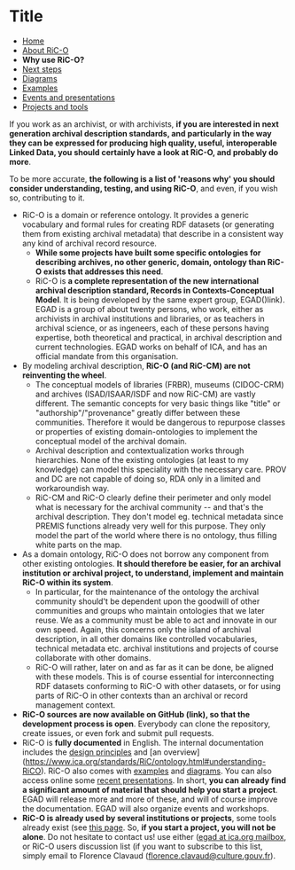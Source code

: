 # Title

* [Home](index.html)
* [About RiC-O](about.html)
* **Why use RiC-O?**
* [Next steps](next-steps.html)
* [Diagrams](diagrams.html)
* [Examples](examples.html)
* [Events and presentations](events.html)
* [Projects and tools](projects-and-tools.html)

If you work as an archivist, or with archivists, **if you are interested in next generation archival description standards, and particularly in the way they can be expressed for producing high quality, useful,  interoperable Linked Data, you should certainly have a look at RiC-O, and probably do more**.

To be more accurate, **the following is a list of 'reasons why' you should consider understanding, testing, and using RiC-O**, and even, if you wish so, contributing to it.

* RiC-O is a domain or reference ontology. It provides a generic vocabulary and formal rules for creating RDF datasets (or generating them from existing archival metadata) that describe in a consistent way any kind of archival record resource.
    * **While some projects have built some specific ontologies for describing archives, no other generic, domain, ontology than RiC-O exists that addresses this need**.
    * RiC-O is **a complete representation of the new international archival description standard, Records in Contexts-Conceptual Model**. It is being developed by the same expert group, EGAD()link). EGAD is a group of about twenty persons, who work, either as archivists in archival institutions and libraries, or as teachers in archival science, or as ingeneers, each of these persons having expertise, both theoretical and practical, in archival description and current technologies. EGAD works on behalf of ICA, and has an official mandate from this organisation.
* By modeling archival description, **RiC-O (and RiC-CM) are not reinventing the wheel**.
    * The conceptual models of libraries (FRBR), museums (CIDOC-CRM) and archives (ISAD/ISAAR/ISDF and now RiC-CM) are vastly different. The semantic concepts for very basic things like "title" or "authorship"/"provenance" greatly differ between these communities. Therefore it would be dangerous to repurpose classes or properties of existing domain-ontologies to implement the conceptual model of the archival domain. 
    * Archival description and contextualization works through hierarchies. None of the existing ontologies (at least to my knowledge) can model this speciality with the necessary care. PROV and DC are not capable of doing so, RDA only in a limited and workaroundish way. 
    * RiC-CM and RiC-O clearly define their perimeter and only model what is necessary for the archival community -- and that's the archival description. They don't model eg. technical metadata since PREMIS functions already very well for this purpose. They only model the part of the world where there is no ontology, thus filling white parts on the map.
* As a domain ontology, RiC-O does not borrow any component from other existing ontologies. **It should therefore be easier, for an archival institution or archival project, to understand, implement and maintain RiC-O within its system**.
    * In particular, for the maintenance of the ontology the archival community should't be dependent upon the goodwill of other communities and groups who maintain ontologies that we later reuse. We as a community must be able to act and innovate in our own speed. Again, this concerns only the island of archival description, in all other domains like controlled vocabularies, technical metadata etc. archival institutions and projects of course collaborate with other domains.
    * RiC-O will rather, later on and as far as it can be done, be aligned with these models. This is of course essential for interconnecting RDF datasets conforming to RiC-O with other datasets, or for using parts of RiC-O in other contexts than an archival or record management context.
* **RiC-O sources are now available on GitHub (link), so that the development process is open**. Everybody can clone the repository, create issues, or even fork and submit pull requests.
* RiC-O is **fully documented** in English. The internal documentation includes the [design principles](https://www.ica.org/standards/RiC/ontology.html#design-principles) and [an overview] (https://www.ica.org/standards/RiC/ontology.html#understanding-RiCO). RiC-O also comes with [examples](examples.html) and [diagrams](diagrams.html). You can also access online some [recent presentations](events.html). In short, **you can already find a significant amount of material that should help you start a project**. EGAD will release more and more of these, and will of course improve the documentation. EGAD will also organize events and workshops. 
* **RiC-O is already used by several institutions or projects**, some tools already exist (see [this page](projects-and-tools.html). So, **if you start a project, you will not be alone**. Do not hesitate to contact us! use either ([egad at ica.org mailbox](mailto:egad@ica.org), or RiC-O users discussion list (if you want to subscribe to this list, simply email to Florence Clavaud (florence.clavaud@culture.gouv.fr).
